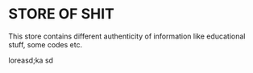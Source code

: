 # STORE OF SHIT

This store contains different authenticity of information like educational stuff, some codes etc.


loreasd;ka
sd 


